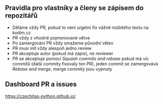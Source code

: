 ## Pravidla pro vlastníky a členy se zápisem do repozitářů

* Děláme vždy PR, pokud to není urgetní fix vážně rozbitého textu na kodim.cz
* PR vždy z vhodně pojmenované větve
* Po zamergování PR vždy smažeme původní větev
* PR musí mít vždy alespoň jedno review
* PR akceptuje autor (pokud má zápis), ne reviewer
* PR se akceptuje pomocí _Squash commits and rebase_ pokud má víc commitů (další commity fixovaly ten PR), jeden commit se zamergovává _Rebase and merge_, merge commity jsou vypnuty

## Dashboard PR a issues

https://czechitas-python.github.io/
